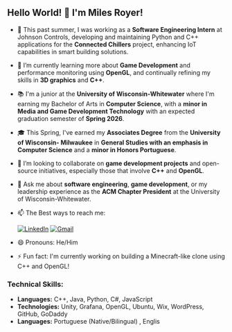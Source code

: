 ## Hello World! 👋 I'm Miles Royer!

- 🔭 This past summer, I was working as a **Software Engineering Intern** at Johnson Controls, developing and maintaining Python and C++ applications for the **Connected Chillers** project, enhancing IoT capabilities in smart building solutions.
  
- 🌱 I’m currently learning more about **Game Development** and performance monitoring using **OpenGL**, and continually refining my skills in **3D graphics** and **C++**.

- 📚 I'm a junior at the **University of Wisconsin-Whitewater** where I'm earning my Bachelor of Arts in **Computer Science**, with a **minor in Media and Game Development Technology** with an expected graduation semester of **Spring 2026**.
  
- 🎓  This Spring, I've earned my **Associates Degree** from the **University of Wisconsin- Milwaukee** in **General Studies with an emphasis in Computer Science** and a **minor in Honors Portuguese**. 

- 👯 I’m looking to collaborate on **game development projects** and open-source initiatives, especially those that involve **C++** and **OpenGL**.

- 💬 Ask me about **software engineering**, **game development**, or my leadership experience as the **ACM Chapter President** at the University of Wisconsin-Whitewater.
  

- 📫 The Best ways to reach me:
  
  [![LinkedIn](https://img.shields.io/badge/-LinkedIn-blue?style=for-the-badge&logo=LinkedIn&logoColor=white)](https://www.linkedin.com/in/milesroyer/)
  [![Gmail](https://img.shields.io/badge/-Gmail-D14836?style=for-the-badge&logo=Gmail&logoColor=white)](mailto:mainmilesaroyer@gmail.com)

- 😄 Pronouns: He/Him

- ⚡ Fun fact: I'm currently working on building a Minecraft-like clone using C++ and OpenGL!

### Technical Skills:
- **Languages:** C++, Java, Python, C#, JavaScript
- **Technologies:** Unity, Grafana, OpenGL, Ubuntu, Wix, WordPress, GitHub, GoDaddy
- **Languages:** Portuguese (Native/Bilingual) , Englis
